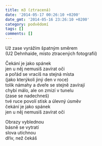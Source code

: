 ```yaml
---
title: m3 (ztracená)
date: '2014-05-17 00:26:10 +0200'
date_gmt: '2014-05-16 23:26:10 +0200'
category: podvědomí
tags: []
comments: []
---
```

<p>Už zase vyrážím špatným směrem<br />
(U2 Dehnhaide, místo ztracených fotografií)</p>
<p>Čekání je jako spánek<br />
jen u něj nemusíš zavírat oči<br />
a pořád se vracíš na stejná místa<br />
(jako kterýkoli jiný den v roce)<br />
tolik námahy a dveře se stejně zavírají<br />
chybí málo, ale on zmizí v tunelu<br />
(zase se nadechneš)<br />
tvé ruce povolí stisk a úlevný úsměv<br />
čekání je jako spánek<br />
jen u něj nemusíš zavírat oči</p>
<p>Obrazy vyblednou<br />
básně se vytratí<br />
slova utichnou<br />
dřív, než čekáš</p>

